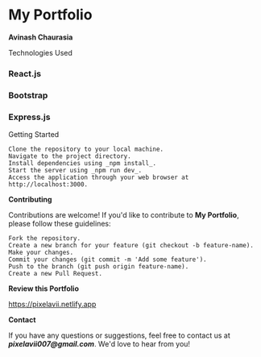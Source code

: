 # My Portfolio
**Avinash Chaurasia**


Technologies Used

   ### React.js
   ### Bootstrap
   ### Express.js

Getting Started


    Clone the repository to your local machine.
    Navigate to the project directory.
    Install dependencies using _npm install_.
    Start the server using _npm run dev_.
    Access the application through your web browser at http://localhost:3000.

**Contributing**

Contributions are welcome! If you'd like to contribute to **My Portfolio**, please follow these guidelines:

    Fork the repository.
    Create a new branch for your feature (git checkout -b feature-name).
    Make your changes.
    Commit your changes (git commit -m 'Add some feature').
    Push to the branch (git push origin feature-name).
    Create a new Pull Request.


**Review this Portfolio**

https://pixelavii.netlify.app


**Contact**

If you have any questions or suggestions, feel free to contact us at **_pixelavii007@gmail.com_**. We'd love to hear from you!